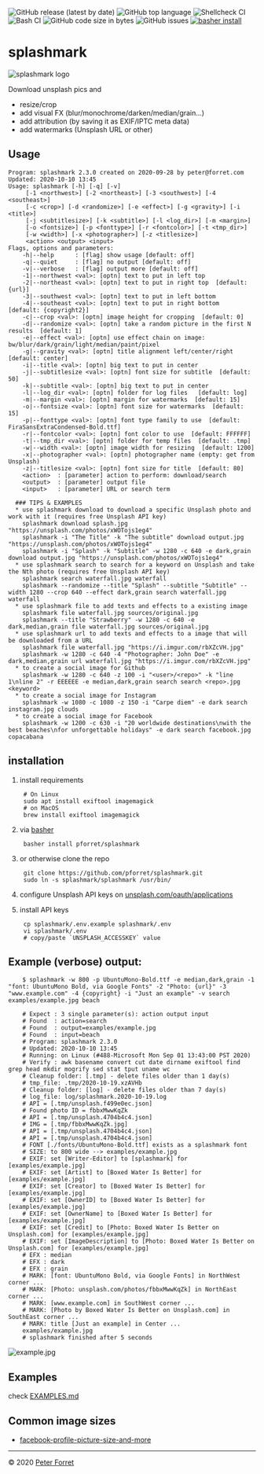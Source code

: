 ![GitHub release (latest by date)](https://img.shields.io/github/v/release/pforret/splashmark)
![GitHub top language](https://img.shields.io/github/languages/top/pforret/splashmark)
![Shellcheck CI](https://github.com/pforret/splashmark/workflows/Shellcheck%20CI/badge.svg) 
![Bash CI](https://github.com/pforret/splashmark/workflows/Bash%20CI/badge.svg)
![GitHub code size in bytes](https://img.shields.io/github/languages/code-size/pforret/splashmark)
![GitHub issues](https://img.shields.io/github/issues-raw/pforret/splashmark)
[![basher install](https://img.shields.io/badge/basher-install-white?logo=gnu-bash&style=flat)](https://basher.gitparade.com/package/)

# splashmark

![splashmark logo](assets/splash.jpg)

Download unsplash pics and
* resize/crop
* add visual FX (blur/monochrome/darken/median/grain...)
* add attribution (by saving it as EXIF/IPTC meta data)
* add watermarks (Unsplash URL or other)


## Usage

    Program: splashmark 2.3.0 created on 2020-09-28 by peter@forret.com
    Updated: 2020-10-10 13:45
    Usage: splashmark [-h] [-q] [-v] 
         [-1 <northwest>] [-2 <northeast>] [-3 <southwest>] [-4 <southeast>] 
         [-c <crop>] [-d <randomize>] [-e <effect>] [-g <gravity>] [-i <title>] 
         [-j <subtitlesize>] [-k <subtitle>] [-l <log_dir>] [-m <margin>] 
         [-o <fontsize>] [-p <fonttype>] [-r <fontcolor>] [-t <tmp_dir>] 
         [-w <width>] [-x <photographer>] [-z <titlesize>] 
         <action> <output> <input>
    Flags, options and parameters:
        -h|--help      : [flag] show usage [default: off]
        -q|--quiet     : [flag] no output [default: off]
        -v|--verbose   : [flag] output more [default: off]
        -1|--northwest <val>: [optn] text to put in left top
        -2|--northeast <val>: [optn] text to put in right top  [default: {url}]
        -3|--southwest <val>: [optn] text to put in left bottom
        -4|--southeast <val>: [optn] text to put in right bottom  [default: {copyright2}]
        -c|--crop <val>: [optn] image height for cropping  [default: 0]
        -d|--randomize <val>: [optn] take a random picture in the first N results  [default: 1]
        -e|--effect <val>: [optn] use effect chain on image: bw/blur/dark/grain/light/median/paint/pixel
        -g|--gravity <val>: [optn] title alignment left/center/right  [default: center]
        -i|--title <val>: [optn] big text to put in center
        -j|--subtitlesize <val>: [optn] font size for subtitle  [default: 50]
        -k|--subtitle <val>: [optn] big text to put in center
        -l|--log_dir <val>: [optn] folder for log files   [default: log]
        -m|--margin <val>: [optn] margin for watermarks  [default: 15]
        -o|--fontsize <val>: [optn] font size for watermarks  [default: 15]
        -p|--fonttype <val>: [optn] font type family to use  [default: FiraSansExtraCondensed-Bold.ttf]
        -r|--fontcolor <val>: [optn] font color to use  [default: FFFFFF]
        -t|--tmp_dir <val>: [optn] folder for temp files  [default: .tmp]
        -w|--width <val>: [optn] image width for resizing  [default: 1200]
        -x|--photographer <val>: [optn] photographer name (empty: get from Unsplash)
        -z|--titlesize <val>: [optn] font size for title  [default: 80]
        <action>  : [parameter] action to perform: download/search
        <output>  : [parameter] output file
        <input>   : [parameter] URL or search term

      ### TIPS & EXAMPLES
      * use splashmark download to download a specific Unsplash photo and work with it (requires free Unsplash API key)
        splashmark download splash.jpg "https://unsplash.com/photos/xWOTojs1eg4"
        splashmark -i "The Title" -k "The subtitle" download output.jpg "https://unsplash.com/photos/xWOTojs1eg4"
        splashmark -i "Splash" -k "Subtitle" -w 1280 -c 640 -e dark,grain download output.jpg "https://unsplash.com/photos/xWOTojs1eg4"
      * use splashmark search to search for a keyword on Unsplash and take the Nth photo (requires free Unsplash API key)
        splashmark search waterfall.jpg waterfall
        splashmark --randomize --title "Splash" --subtitle "Subtitle" --width 1280 --crop 640 --effect dark,grain search waterfall.jpg waterfall
      * use splashmark file to add texts and effects to a existing image
        splashmark file waterfall.jpg sources/original.jpg
        splashmark --title "Strawberry" -w 1280 -c 640 -e dark,median,grain file waterfall.jpg sources/original.jpg
      * use splashmark url to add texts and effects to a image that will be downloaded from a URL
        splashmark file waterfall.jpg "https://i.imgur.com/rbXZcVH.jpg"
        splashmark -w 1280 -c 640 -4 "Photographer: John Doe" -e dark,median,grain url waterfall.jpg "https://i.imgur.com/rbXZcVH.jpg"
      * to create a social image for Github
        splashmark -w 1280 -c 640 -z 100 -i "<user>/<repo>" -k "line 1\nline 2" -r EEEEEE -e median,dark,grain search search <repo>.jpg <keyword>
      * to create a social image for Instagram
        splashmark -w 1080 -c 1080 -z 150 -i "Carpe diem" -e dark search instagram.jpg clouds
      * to create a social image for Facebook
        splashmark -w 1200 -c 630 -i "20 worldwide destinations\nwith the best beaches\nfor unforgettable holidays" -e dark search facebook.jpg copacabana

## installation

1. install requirements

        # On Linux
        sudo apt install exiftool imagemagick
        # on MacOS
        brew install exiftool imagemagick

2. via [basher](https://github.com/basherpm/basher)

        basher install pforret/splashmark
        
2. or otherwise clone the repo

        git clone https://github.com/pforret/splashmark.git
        sudo ln -s splashmark/splashmark /usr/bin/
        
3. configure Unsplash API keys on [unsplash.com/oauth/applications](https://unsplash.com/oauth/applications)

4. install API keys

        cp splashmark/.env.example splashmark/.env
        vi splashmark/.env
        # copy/paste `UNSPLASH_ACCESSKEY` value
 
## Example (verbose) output:

        $ splashmark -w 800 -p UbuntuMono-Bold.ttf -e median,dark,grain -1 "font: UbuntuMono Bold, via Google Fonts" -2 "Photo: {url}" -3 "www.example.com" -4 {copyright} -i "Just an example" -v search examples/example.jpg beach
        
        # Expect : 3 single parameter(s): action output input 
        # Found  : action=search 
        # Found  : output=examples/example.jpg 
        # Found  : input=beach 
        # Program: splashmark 2.3.0 
        # Updated: 2020-10-10 13:45 
        # Running: on Linux (#488-Microsoft Mon Sep 01 13:43:00 PST 2020) 
        # Verify : awk basename convert cut date dirname exiftool find grep head mkdir mogrify sed stat tput uname wc  
        # Cleanup folder: [.tmp] - delete files older than 1 day(s) 
        # tmp_file: .tmp/2020-10-19.xzAVHb 
        # Cleanup folder: [log] - delete files older than 7 day(s) 
        # log_file: log/splashmark.2020-10-19.log 
        # API = [.tmp/unsplash.f499e0ec.json] 
        # Found photo ID = fbbxMwwKqZk 
        # API = [.tmp/unsplash.4704b4c4.json] 
        # IMG = [.tmp/fbbxMwwKqZk.jpg] 
        # API = [.tmp/unsplash.4704b4c4.json] 
        # API = [.tmp/unsplash.4704b4c4.json] 
        # FONT [./fonts/UbuntuMono-Bold.ttf] exists as a splashmark font 
        # SIZE: to 800 wide --> examples/example.jpg 
        # EXIF: set [Writer-Editor] to [splashmark] for [examples/example.jpg] 
        # EXIF: set [Artist] to [Boxed Water Is Better] for [examples/example.jpg] 
        # EXIF: set [Creator] to [Boxed Water Is Better] for [examples/example.jpg] 
        # EXIF: set [OwnerID] to [Boxed Water Is Better] for [examples/example.jpg] 
        # EXIF: set [OwnerName] to [Boxed Water Is Better] for [examples/example.jpg] 
        # EXIF: set [Credit] to [Photo: Boxed Water Is Better on Unsplash.com] for [examples/example.jpg] 
        # EXIF: set [ImageDescription] to [Photo: Boxed Water Is Better on Unsplash.com] for [examples/example.jpg] 
        # EFX : median 
        # EFX : dark 
        # EFX : grain 
        # MARK: [font: UbuntuMono Bold, via Google Fonts] in NorthWest corner ... 
        # MARK: [Photo: unsplash.com/photos/fbbxMwwKqZk] in NorthEast corner ... 
        # MARK: [www.example.com] in SouthWest corner ... 
        # MARK: [Photo by Boxed Water Is Better on Unsplash.com] in SouthEast corner ... 
        # MARK: title [Just an example] in Center ... 
        examples/example.jpg
        # splashmark finished after 5 seconds

![example.jpg](examples/example.jpg)

## Examples
check [EXAMPLES.md](https://github.com/pforret/splashmark/blob/master/EXAMPLES.md)


## Common image sizes
* [facebook-profile-picture-size-and-more](https://www.godaddy.com/garage/facebook-profile-picture-size-and-more/)
---

&copy; 2020 [Peter Forret](https://github.com/pforret)